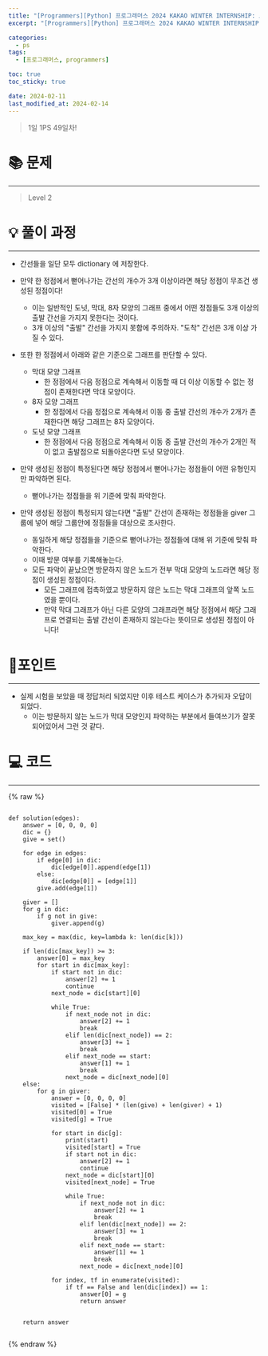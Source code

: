 ```yaml
---
title: "[Programmers][Python] 프로그래머스 2024 KAKAO WINTER INTERNSHIP: 도넛과 막대 그래프"
excerpt: "[Programmers][Python] 프로그래머스 2024 KAKAO WINTER INTERNSHIP: 도넛과 막대 그래프"

categories:
  - ps
tags:
  - [프로그래머스, programmers]

toc: true
toc_sticky: true

date: 2024-02-11
last_modified_at: 2024-02-14
---
```


> 1일 1PS 49일차!

# 📚 문제

---

> Level 2

# 💡 풀이 과정

---

- 간선들을 일단 모두 dictionary 에 저장한다.
- 만약 한 정점에서 뻗어나가는 간선의 개수가 3개 이상이라면 해당 정점이 무조건 생성된 정점이다!
    - 이는 일반적인 도넛, 막대, 8자 모양의 그래프 중에서 어떤 정점들도 3개 이상의 출발 간선을 가지지 못한다는 것이다.
    - 3개 이상의 "출발" 간선을 가지지 못함에 주의하자. "도착" 간선은 3개 이상 가질 수 있다.

- 또한 한 정점에서 아래와 같은 기준으로 그래프를 판단할 수 있다.
    - 막대 모양 그래프
        - 한 정점에서 다음 정점으로 계속해서 이동할 때 더 이상 이동할 수 없는 정점이 존재한다면 막대 모양이다.
    - 8자 모양 그래프
        - 한 정점에서 다음 정점으로 계속해서 이동 중 출발 간선의 개수가 2개가 존재한다면 해당 그래프는 8자 모양이다.
    - 도넛 모양 그래프
        - 한 정점에서 다음 정점으로 계속해서 이동 중 출발 간선의 개수가 2개인 적이 없고 출발점으로 되돌아온다면 도넛 모양이다.

- 만약 생성된 정점이 특정된다면 해당 정점에서 뻗어나가는 정점들이 어떤 유형인지만 파악하면 된다. 
    - 뻗어나가는 정점들을 위 기준에 맞춰 파악한다.
- 만약 생성된 정점이 특정되지 않는다면 "출발" 간선이 존재하는 정점들을 giver 그룹에 넣어 해당 그룹안에 정점들을 대상으로 조사한다.
    - 동일하게 해당 정점들을 기준으로 뻗어나가는 정점들에 대해 위 기준에 맞춰 파악한다.
    - 이때 방문 여부를 기록해놓는다.
    - 모든 파악이 끝났으면 방문하지 않은 노드가 전부 막대 모양의 노드라면 해당 정점이 생성된 정점이다.
        - 모든 그래프에 접촉하였고 방문하지 않은 노드는 막대 그래프의 앞쪽 노드였을 뿐이다.
        - 만약 막대 그래프가 아닌 다른 모양의 그래프라면 해당 정점에서 해당 그래프로 연결되는 출발 간선이 존재하지 않는다는 뜻이므로 생성된 정점이 아니다!


# 📌포인트

---

- 실제 시험을 보았을 때 정답처리 되었지만 이후 테스트 케이스가 추가되자 오답이 되었다.
    - 이는 방문하지 않는 노드가 막대 모양인지 파악하는 부분에서 들여쓰기가 잘못되어있어서 그런 것 같다. 

# 💻 코드

---

{% raw %}

```

def solution(edges):
    answer = [0, 0, 0, 0]
    dic = {}
    give = set()

    for edge in edges:
        if edge[0] in dic:
            dic[edge[0]].append(edge[1])
        else:
            dic[edge[0]] = [edge[1]]
        give.add(edge[1])

    giver = []
    for g in dic:
        if g not in give:
            giver.append(g)

    max_key = max(dic, key=lambda k: len(dic[k]))

    if len(dic[max_key]) >= 3:
        answer[0] = max_key
        for start in dic[max_key]:
            if start not in dic:
                answer[2] += 1
                continue
            next_node = dic[start][0]

            while True:
                if next_node not in dic:
                    answer[2] += 1
                    break
                elif len(dic[next_node]) == 2:
                    answer[3] += 1
                    break
                elif next_node == start:
                    answer[1] += 1
                    break
                next_node = dic[next_node][0]
    else:
        for g in giver:
            answer = [0, 0, 0, 0]
            visited = [False] * (len(give) + len(giver) + 1)
            visited[0] = True
            visited[g] = True

            for start in dic[g]:
                print(start)
                visited[start] = True
                if start not in dic:
                    answer[2] += 1
                    continue
                next_node = dic[start][0]
                visited[next_node] = True

                while True:
                    if next_node not in dic:
                        answer[2] += 1
                        break
                    elif len(dic[next_node]) == 2:
                        answer[3] += 1
                        break
                    elif next_node == start:
                        answer[1] += 1
                        break
                    next_node = dic[next_node][0]

            for index, tf in enumerate(visited):
                if tf == False and len(dic[index]) == 1:
                    answer[0] = g
                    return answer


    return answer
    
```

{% endraw %}
